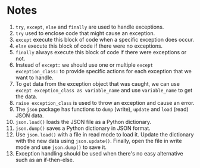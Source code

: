 # Notes
1. `try`, `except`, `else` and `finally` are used to handle exceptions.
2. `try` used to enclose code that might cause an exception.
3. `except` execute this block of code when a specific exception does occur.
4. `else` execute this block of code if there were no exceptions.
5. `finally` always execute this block of code if there were exceptions or not.
6. Instead of `except:` we should use one or multiple `except exception_class:` to provide specific actions for each exception that we want to handle.
7. To get data from the exception object that was caught, we can use `except exception_class as variable_name` and use `variable_name` to get the data.
8. `raise exception_class` is used to throw an exception and cause an error.
9. The `json` package has functions to `dump` (write), `update` and `load` (read) JSON data.
10. `json.load()` loads the JSON file as a Python dictionary.
11. `json.dump()` saves a Python dictionary in JSON format.
12. Use `json.load()` with a file in read mode to load it. Update the dictionary with the new data using `json.update()`. Finally, open the file in write mode and use `json.dump()` to save it.
13. Exception handling should be used when there's no easy alternative such as an if-then-else.
